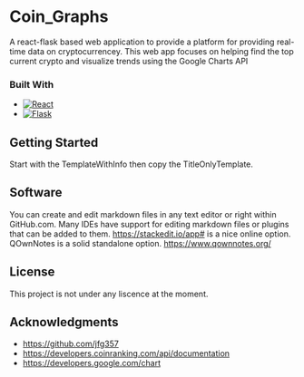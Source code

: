 # Coin_Graphs

A react-flask based web application to provide a platform for providing real-time data on cryptocurrencey. This web app focuses on helping find the top current crypto and visualize trends using the Google Charts API

### Built With

- [![React][react.js]][react-url]
- [![Flask][flask]][flask-url]

## Getting Started

Start with the TemplateWithInfo then copy the TitleOnlyTemplate.

## Software

You can create and edit markdown files in any text editor or right within GitHub.com.
Many IDEs have support for editing markdown files or plugins that can be added to them.
https://stackedit.io/app# is a nice online option.
QOwnNotes is a solid standalone option. https://www.qownnotes.org/

## License

This project is not under any liscence at the moment.

## Acknowledgments

- https://github.com/jfg357
- https://developers.coinranking.com/api/documentation
- https://developers.google.com/chart

<!-- Markdown Links and Images -->

[react.js]: https://img.shields.io/badge/React-20232A?style=for-the-badge&logo=react&logoColor=61DAFB
[react-url]: https://reactjs.org/
[flask]: https://img.shields.io/badge/Flask-FFFFFF?style=for-the-badge&logo=flask&logoColor=000000
[flask-url]: https://flask.palletsprojects.com/en/2.2.x/
